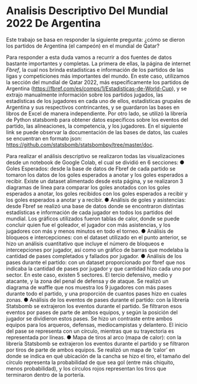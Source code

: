 # Analisis Descriptivo Del Mundial 2022 De Argentina

Este trabajo se basa en responder la siguiente pregunta: ¿cómo se dieron los 
partidos de Argentina (el campeón) en el mundial de Qatar?

Para responder a esta duda vamos a recurrir a dos fuentes de datos bastante 
importantes y completas. La primera de ellas, la página de internet *Fbref*, la cual nos 
brinda estadísticas e información de los partidos de las ligas y competiciones más 
importantes del mundo. En este caso, utilizamos la sección del mundial de Qatar 
2022, más específicamente los partidos de Argentina 
(https://fbref.com/es/comps/1/Estadisticas-de-World-Cup), y se extrajo manualmente 
información sobre los partidos jugados, las estadísticas de los jugadores en cada uno 
de ellos, estadísticas grupales de Argentina y sus respectivos contrincantes, y se 
guardaron las bases en libros de Excel de manera independiente. 
Por otro lado, se utilizó la librería de Python statsbomb para obtener datos 
específicos sobre los eventos del partido, las alineaciones, la competencia, y los 
jugadores. En el siguiente link se puede observar la documentación de las bases de 
datos, las cuales se encuentran en formato json: 
https://github.com/statsbomb/statsbombpy/tree/master/doc.

Para realizar el análisis descriptivo se realizaron todas las visualizaciones desde un notebook de Google Colab, el cual 
se dividió en 6 secciones: 
● Goles Esperados: desde la base de datos de Fbref de cada partido se tomaron los 
datos de los goles esperados a anotar y los goles esperados a recibir. Existe un 
dataset alimentado desde esta página, y se realizaron 3 diagramas de línea para 
comparar los goles anotados con los goles esperados a anotar, los goles recibidos 
con los goles esperados a recibir y los goles esperados a anotar y a recibir.
● Análisis de goles y asistencias: desde Fbref se realizó una base de datos donde se 
encontraron distintas estadísticas e información de cada jugador en todos los partidos 
del mundial. Los gráficos utilizados fueron tablas de calor, donde se puede concluir 
quien fue el goleador, el jugador con más asistencias, y los jugadores con más y 
menos minutos en todo el torneo.
● Análisis de bloqueos e intercepciones: con el dataset utilizado en el punto anterior, 
se hizo un análisis cuantitativo que incluye el número de bloqueos e intercepciones 
por jugador, así como un gráfico de barras que modelaba la cantidad de pases 
completados y fallados por jugador. 
● Análisis de los pases durante el partido: con un dataset proporcionado por fbref 
que nos indicaba la cantidad de pases por jugador y que cantidad hizo cada uno por 
sector. En este caso, existen 5 sectores. El tercio defensivo, medio y atacante, y la 
zona del penal de defensa y de ataque. Se realizó un diagrama de waffle que nos 
muestra los 9 jugadores con más pases durante todo el partido, y una proporción de 
cuantos pases hizo en cuales zonas. 
● Análisis de los eventos de pases durante el partido: con la librería Statsbomb se 
extrajeron los eventos durante el partido. Se filtraron esos eventos por pases de parte 
de ambos equipos, y según la posición del jugador se dividieron estos pases. Se hizo 
un contraste entre ambos equipos para los arqueros, defensas, mediocampistas y 
delantero. El inicio del pase se representa con un círculo, mientras que su trayectoria 
es representada por líneas. 
● Mapa de tiros al arco (mapa de calor): con la librería Statsbomb se extrajeron los 
eventos durante el partido y se filtraron por tiros de parte de ambos equipos. Se realizó 
un mapa de ‘calor’ en donde se indica en qué ubicación de la cancha se hizo el tiro, 
el tamaño del círculo representa la probabilidad de que sea gol (entre más chiquito, 
menos probabilidad), y los círculos rojos representan los tiros que terminaron dentro 
de la portería.
